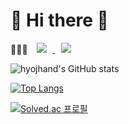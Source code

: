 <h1> 🌱 Hi there 👋 </h1>

🧑🏻‍💻 <a href="https://velog.io/@hyojhand" target="_blank">
    <img 
        src="http://img.shields.io/badge/-Velog-00ff80?style=flat&logo=Vector Logo Zone&link=https://velog.io/@hyojhand"
        style="height : auto; margin-left : 10px; margin-right : 10px;"/>
</a>
<a href="mailto:sonjw5128@gmail.com">
    <img src="https://img.shields.io/badge/Gmail-d14836?style=flat-square&logo=Gmail&logoColor=white&link=mailto:sonjw5128@gmail.com"
         style="height : auto; margin-left : 10px; margin-right : 10px;"/>
</a>

<!--
<a href="https://www.instagram.com/hyojhand/">
    <img 
        src="http://img.shields.io/badge/-Instagram-cc99ff?style=flat&logo=Instagram&link=https://www.instagram.com/hyojhand/"
        style="height : auto; margin-left : 10px; margin-right : 10px;"/>
</a>
-->

![hyojhand's GitHub stats](https://github-readme-stats.vercel.app/api?username=hyojhand&show_icons=true&theme=vue)

[![Top Langs](https://github-readme-stats.vercel.app/api/top-langs/?username=hyojhand&layout=compact&theme=vue&langs_count=4)](https://github.com/anuraghazra/github-readme-stats)

[![Solved.ac 프로필](http://mazassumnida.wtf/api/v2/generate_badge?boj=hyojhand)](https://solved.ac/hyojhand)


<!--
- 🔭 I’m currently working on ...
- 🌱 I’m currently learning ...
- 👯 I’m looking to collaborate on ...
- 🤔 I’m looking for help with ...
- 💬 Ask me about ...
- 📫 How to reach me: ...
- 😄 Pronouns: ...
- ⚡ Fun fact: ...
-->
